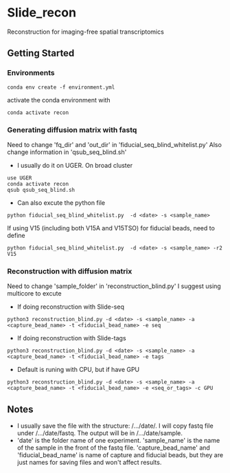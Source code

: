 # Slide_recon

Reconstruction for imaging-free spatial transcriptomics


## Getting Started

### Environments
```
conda env create -f environment.yml
```
activate the conda environment with
```
conda activate recon
```

### Generating diffusion matrix with fastq 
Need to change 'fq_dir' and 'out_dir' in 'fiducial_seq_blind_whitelist.py'
Also change information in 'qsub_seq_blind.sh'

* I usually do it on UGER. On broad cluster
```
use UGER
conda activate recon
qsub qsub_seq_blind.sh
```

* Can also excute the python file
```
python fiducial_seq_blind_whitelist.py  -d <date> -s <sample_name>
```
If using V15 (including both V15A and V15TSO) for fiducial beads, need to define
```
python fiducial_seq_blind_whitelist.py  -d <date> -s <sample_name> -r2 V15
```

### Reconstruction with diffusion matrix
Need to change 'sample_folder' in 'reconstruction_blind.py'
I suggest using multicore to excute
* If doing reconstruction with Slide-seq
```
python3 reconstruction_blind.py -d <date> -s <sample_name> -a <capture_bead_name> -t <fiducial_bead_name> -e seq
```

* If doing reconstruction with Slide-tags
```
python3 reconstruction_blind.py -d <date> -s <sample_name> -a <capture_bead_name> -t <fiducial_bead_name> -e tags
```

* Default is runing with CPU, but if have GPU
```
python3 reconstruction_blind.py -d <date> -s <sample_name> -a <capture_bead_name> -t <fiducial_bead_name> -e <seq_or_tags> -c GPU
```

## Notes
* I usually save the file with the structure: /.../date/. I will copy fastq file under /.../date/fastq. The output will be in /.../date/sample.
* 'date' is the folder name of one experiment. 'sample_name' is the name of the sample in the front of the fastq file. 'capture_bead_name' and 'fiducial_bead_name' is name of capture and fiducial beads, but they are just names for saving files and won't affect results. 

